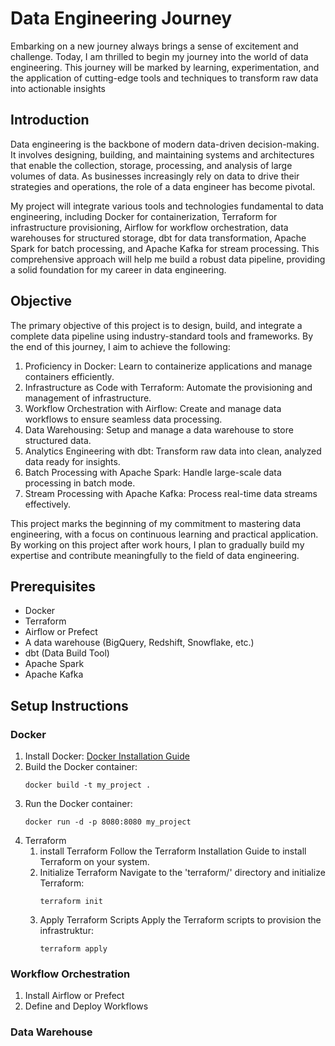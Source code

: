 # Data Engineering Journey

Embarking on a new journey always brings a sense of excitement and challenge. Today, I am thrilled to begin my journey into the world of data engineering. This journey will be marked by learning, experimentation, and the application of cutting-edge tools and techniques to transform raw data into actionable insights

## Introduction

Data engineering is the backbone of modern data-driven decision-making. It involves designing, building, and maintaining systems and architectures that enable the collection, storage, processing, and analysis of large volumes of data. As businesses increasingly rely on data to drive their strategies and operations, the role of a data engineer has become pivotal.

My project will integrate various tools and technologies fundamental to data engineering, including Docker for containerization, Terraform for infrastructure provisioning, Airflow for workflow orchestration, data warehouses for structured storage, dbt for data transformation, Apache Spark for batch processing, and Apache Kafka for stream processing. This comprehensive approach will help me build a robust data pipeline, providing a solid foundation for my career in data engineering.

## Objective

The primary objective of this project is to design, build, and integrate a complete data pipeline using industry-standard tools and frameworks. By the end of this journey, I aim to achieve the following:

1. Proficiency in Docker: Learn to containerize applications and manage containers efficiently.
2. Infrastructure as Code with Terraform: Automate the provisioning and management of infrastructure.
3. Workflow Orchestration with Airflow: Create and manage data workflows to ensure seamless data processing.
4. Data Warehousing: Setup and manage a data warehouse to store structured data.
5. Analytics Engineering with dbt: Transform raw data into clean, analyzed data ready for insights.
6. Batch Processing with Apache Spark: Handle large-scale data processing in batch mode.
7. Stream Processing with Apache Kafka: Process real-time data streams effectively.

This project marks the beginning of my commitment to mastering data engineering, with a focus on continuous learning and practical application. By working on this project after work hours, I plan to gradually build my expertise and contribute meaningfully to the field of data engineering.


## Prerequisites
- Docker
- Terraform
- Airflow or Prefect
- A data warehouse (BigQuery, Redshift, Snowflake, etc.)
- dbt (Data Build Tool)
- Apache Spark
- Apache Kafka

## Setup Instructions

### Docker
1. Install Docker: [Docker Installation Guide](https://docs.docker.com/get-docker/)
2. Build the Docker container:
   ```
   docker build -t my_project . 
3. Run the Docker container:
   ```
   docker run -d -p 8080:8080 my_project

4. Terraform
   1. install Terraform
      Follow the Terraform Installation Guide to install Terraform on your system.
   2. Initialize Terraform
      Navigate to the 'terraform/' directory and initialize Terraform:
      ```
      terraform init
   4. Apply Terraform Scripts
      Apply the Terraform scripts to provision the infrastruktur:
      ```
      terraform apply

### Workflow Orchestration
1. Install Airflow or Prefect
2. Define and Deploy Workflows
### Data Warehouse


   
